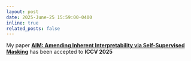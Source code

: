 ```yaml
---
layout: post
date: 2025-June-25 15:59:00-0400
inline: true
related_posts: false
---
```


My paper [**AIM: Amending Inherent Interpretability via Self-Supervised Masking**](https://iccv.thecvf.com/virtual/2025/poster/1161) has been accepted to **ICCV 2025**
